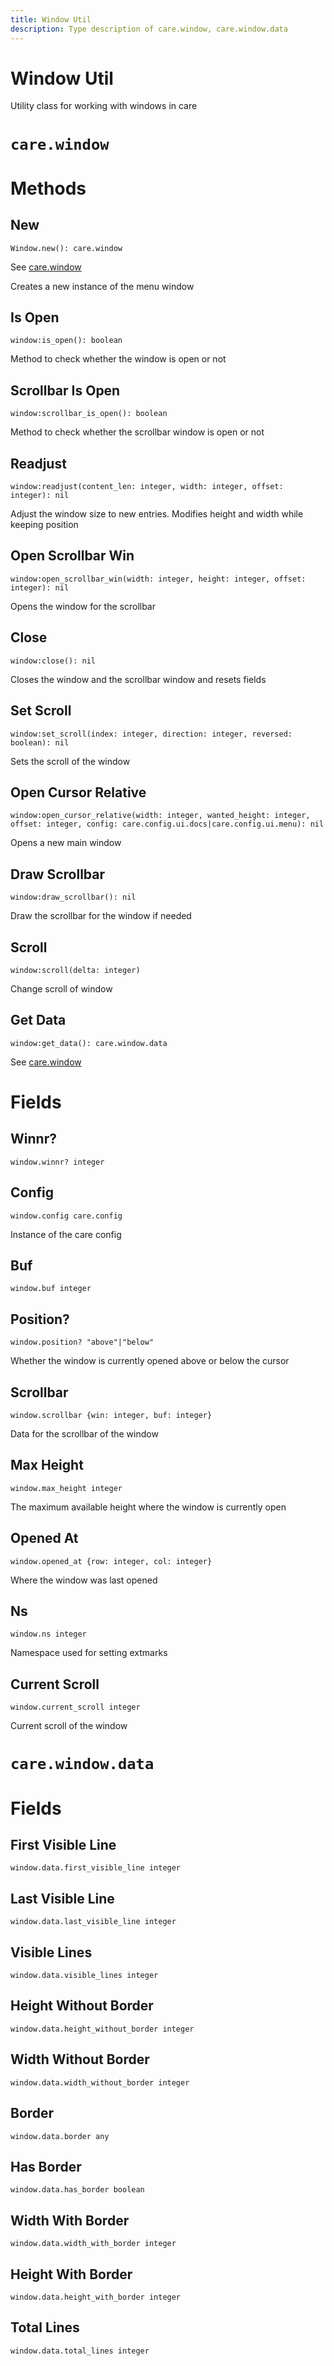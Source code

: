 ```yaml
---
title: Window Util
description: Type description of care.window, care.window.data
---
```


# Window Util

Utility class for working with windows in care
# `care.window`

# Methods

## New
`Window.new(): care.window`

See [care.window](/dev/window)

Creates a new instance of the menu window

## Is Open
`window:is_open(): boolean`

Method to check whether the window is open or not

## Scrollbar Is Open
`window:scrollbar_is_open(): boolean`

Method to check whether the scrollbar window is open or not

## Readjust
`window:readjust(content_len: integer, width: integer, offset: integer): nil`

Adjust the window size to new entries. Modifies height and width while keeping position

## Open Scrollbar Win
`window:open_scrollbar_win(width: integer, height: integer, offset: integer): nil`

Opens the window for the scrollbar

## Close
`window:close(): nil`

Closes the window and the scrollbar window and resets fields

## Set Scroll
`window:set_scroll(index: integer, direction: integer, reversed: boolean): nil`

Sets the scroll of the window

## Open Cursor Relative
`window:open_cursor_relative(width: integer, wanted_height: integer, offset: integer, config: care.config.ui.docs|care.config.ui.menu): nil`

Opens a new main window

## Draw Scrollbar
`window:draw_scrollbar(): nil`

Draw the scrollbar for the window if needed

## Scroll
`window:scroll(delta: integer)`

Change scroll of window

## Get Data
`window:get_data(): care.window.data`

See [care.window](/dev/window)


# Fields

## Winnr?
`window.winnr? integer`



## Config
`window.config care.config`

Instance of the care config

## Buf
`window.buf integer`



## Position?
`window.position? "above"|"below"`

Whether the window is currently opened above or below the cursor

## Scrollbar
`window.scrollbar {win: integer, buf: integer}`

Data for the scrollbar of the window

## Max Height
`window.max_height integer`

The maximum available height where the window is currently open

## Opened At
`window.opened_at {row: integer, col: integer}`

Where the window was last opened

## Ns
`window.ns integer`

Namespace used for setting extmarks

## Current Scroll
`window.current_scroll integer`

Current scroll of the window


# `care.window.data`

# Fields

## First Visible Line
`window.data.first_visible_line integer`



## Last Visible Line
`window.data.last_visible_line integer`



## Visible Lines
`window.data.visible_lines integer`



## Height Without Border
`window.data.height_without_border integer`



## Width Without Border
`window.data.width_without_border integer`



## Border
`window.data.border any`



## Has Border
`window.data.has_border boolean`



## Width With Border
`window.data.width_with_border integer`



## Height With Border
`window.data.height_with_border integer`



## Total Lines
`window.data.total_lines integer`

